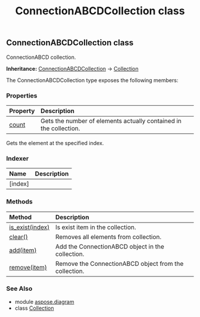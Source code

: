 ﻿---
title: ConnectionABCDCollection class
second_title: Aspose.Diagram for Python via .NET API References
description: 
type: docs
weight: 400
url: /python-net/aspose.diagram/connectionabcdcollection/
is_root: false
---

## ConnectionABCDCollection class

ConnectionABCD collection.



**Inheritance:** [ConnectionABCDCollection](/diagram/python-net/aspose.diagram/connectionabcdcollection) → 
[Collection](/diagram/python-net/aspose.diagram/collection)



The ConnectionABCDCollection type exposes the following members:

### Properties
| Property | Description |
| :- | :- |
| [count](/diagram/python-net/aspose.diagram/connectionabcdcollection/count) | Gets the number of elements actually contained in the collection. |



Gets the element at the specified index.
### Indexer
| Name | Description |
| :- | :- |
| [index] |  |


### Methods
| Method | Description |
| :- | :- |
| [is_exist(index)](/diagram/python-net/aspose.diagram/connectionabcdcollection/is_exist/#int) | Is exist item in the collection. |
| [clear()](/diagram/python-net/aspose.diagram/connectionabcdcollection/clear/#) | Removes all elements from collection. |
| [add(item)](/diagram/python-net/aspose.diagram/connectionabcdcollection/add/#ConnectionABCD) | Add the ConnectionABCD object in the collection. |
| [remove(item)](/diagram/python-net/aspose.diagram/connectionabcdcollection/remove/#ConnectionABCD) | Remove the ConnectionABCD object from the collection. |


### See Also

* module [aspose.diagram](../)
* class [Collection](/diagram/python-net/aspose.diagram/collection)
